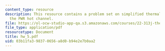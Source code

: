 ```yaml
---
content_type: resource
description: This resource contains a problem set on simplified thermal analysis of
  the PWR hot channel.
file: https://ol-ocw-studio-app-qa.s3.amazonaws.com/courses/22-313j-thermal-hydraulics-in-power-technology-spring-2007/03b11fa398370656a8d0b94e2e7b0aa2_hw_5.pdf
file_type: application/pdf
resourcetype: Document
title: hw_5.pdf
uid: 03b11fa3-9837-0656-a8d0-b94e2e7b0aa2
---
```

